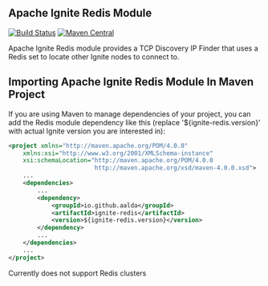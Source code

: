 Apache Ignite Redis Module
------------------------------

[![Build Status](https://travis-ci.org/aalda/ignite-redis.svg)](https://travis-ci.org/aalda/ignite-redis)
[![Maven Central](https://maven-badges.herokuapp.com/maven-central/io.github.aalda/ignite-redis/badge.svg)](https://maven-badges.herokuapp.com/maven-central/io.github.aalda/ignite-redis)

Apache Ignite Redis module provides a TCP Discovery IP Finder that uses a Redis
set to locate other Ignite nodes to connect to.

Importing Apache Ignite Redis Module In Maven Project
---------------------------------------------------------

If you are using Maven to manage dependencies of your project, you can add the Redis
module dependency like this (replace '${ignite-redis.version}' with actual Ignite version you
are interested in):

```xml
<project xmlns="http://maven.apache.org/POM/4.0.0"
    xmlns:xsi="http://www.w3.org/2001/XMLSchema-instance"
    xsi:schemaLocation="http://maven.apache.org/POM/4.0.0
                        http://maven.apache.org/xsd/maven-4.0.0.xsd">
    ...
    <dependencies>
        ...
        <dependency>
            <groupId>io.github.aalda</groupId>
            <artifactId>ignite-redis</artifactId>
            <version>${ignite-redis.version}</version>
        </dependency>
        ...
    </dependencies>
    ...
</project>
```

Currently does not support Redis clusters